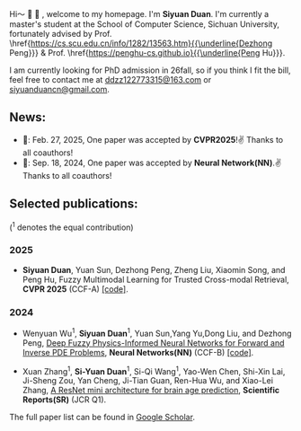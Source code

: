 Hi～ :wave: :star2: , welcome to my homepage. I'm **Siyuan Duan**. I'm currently a master's student at the School of Computer Science, Sichuan University, fortunately advised by Prof. \href{https://cs.scu.edu.cn/info/1282/13563.htm}{{\underline{Dezhong Peng}}} \& Prof. 
                \href{https://penghu-cs.github.io}{{\underline{Peng Hu}}}.

I am currently looking for PhD admission in 26fall, so if you think I fit the bill, feel free to contact me at ddzz122773315@163.com or siyuanduancn@gmail.com.


## News:
+ :page_facing_up:: Feb. 27, 2025, One paper was accepted by **CVPR2025**!:v: Thanks to all coauthors! 
+ :page_facing_up:: Sep. 18, 2024, One paper was accepted by **Neural Network(NN)**.:v: Thanks to all coauthors!


## Selected publications:
(<sup>1</sup> denotes the equal contribution)

### 2025

+ **Siyuan Duan**, Yuan Sun, Dezhong Peng, Zheng Liu, Xiaomin Song, and Peng Hu, Fuzzy Multimodal Learning for Trusted Cross-modal Retrieval, **CVPR 2025** (CCF-A) [[code]](https://github.com/siyuancncd/FUME).

### 2024

+ Wenyuan Wu<sup>1</sup>, **Siyuan Duan**<sup>1</sup>, Yuan Sun,Yang Yu,Dong Liu, and Dezhong Peng, [Deep Fuzzy Physics-Informed Neural Networks for Forward and Inverse PDE Problems](https://www.sciencedirect.com/science/article/pii/S0893608024006749), **Neural Networks(NN)** (CCF-B) [[code]](https://github.com/siyuancncd/FPINNs).


+ Xuan Zhang<sup>1</sup>, **Si-Yuan Duan**<sup>1</sup>, Si-Qi Wang<sup>1</sup>, Yao-Wen Chen, Shi-Xin Lai, Ji-Sheng Zou, Yan Cheng, Ji-Tian Guan, Ren-Hua Wu, and Xiao-Lei Zhang, [A ResNet mini architecture for brain age prediction](https://www.nature.com/articles/s41598-024-61915-5), **Scientific Reports(SR)** (JCR Q1).

The full paper list can be found in [Google Scholar](https://scholar.google.com/citations?hl=en&user=Zck_72MAAAAJ).

<!--
**duansiyuanNB/duansiyuanNB** is a ✨ _special_ ✨ repository because its `README.md` (this file) appears on your GitHub profile.

Here are some ideas to get you started:

- 🔭 I’m currently working on ...
- 🌱 I’m currently learning ...
- 👯 I’m looking to collaborate on ...
- 🤔 I’m looking for help with ...
- 💬 Ask me about ...
- 📫 How to reach me: ...
- 😄 Pronouns: ...
- ⚡ Fun fact: ...
👋
-->
